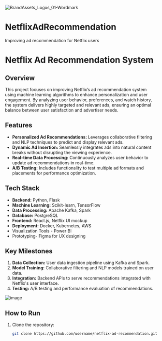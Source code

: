 ![BrandAssets_Logos_01-Wordmark](https://github.com/user-attachments/assets/fc257288-0c90-4676-bcd5-03ba5e1192a9)




# NetflixAdRecommendation
Improving ad recommendation for Netflix users
# Netflix Ad Recommendation System

## Overview
This project focuses on improving Netflix’s ad recommendation system using machine learning algorithms to enhance personalization and user engagement. By analyzing user behavior, preferences, and watch history, the system delivers highly targeted and relevant ads, ensuring an optimal balance between user satisfaction and advertiser needs.

## Features
- **Personalized Ad Recommendations:** Leverages collaborative filtering and NLP techniques to predict and display relevant ads.
- **Dynamic Ad Insertion:** Seamlessly integrates ads into natural content breaks without disrupting the viewing experience.
- **Real-time Data Processing:** Continuously analyzes user behavior to update ad recommendations in real-time.
- **A/B Testing:** Includes functionality to test multiple ad formats and placements for performance optimization.

## Tech Stack
- **Backend:** Python, Flask
- **Machine Learning:** Scikit-learn, TensorFlow
- **Data Processing:** Apache Kafka, Spark
- **Database:** PostgreSQL
- **Frontend:** React.js, Netflix UI mockup
- **Deployment:** Docker, Kubernetes, AWS
- Visualization Tools - Power BI
- Prototyping- Figma for UX designing 

## Key Milestones
1. **Data Collection:** User data ingestion pipeline using Kafka and Spark.
2. **Model Training:** Collaborative filtering and NLP models trained on user data.
3. **Integration:** Backend APIs to serve recommendations integrated with Netflix's user interface.
4. **Testing:** A/B testing and performance evaluation of recommendations.

![image](https://github.com/user-attachments/assets/9f709701-5c5d-4dcc-b40e-c933e6d275f2)


## How to Run
1. Clone the repository: 
   ```bash
   git clone https://github.com/username/netflix-ad-recommendation.git
